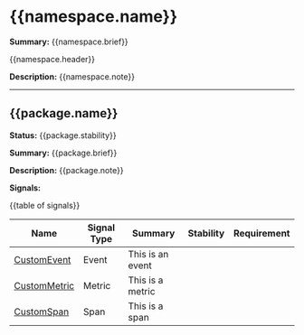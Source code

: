# {{namespace.name}}

**Summary:** {{namespace.brief}}

{{namespace.header}}

**Description:** {{namespace.note}}

---------------------------------

## {{package.name}}

**Status:** {{package.stability}}

**Summary:** {{package.brief}}

**Description:** {{package.note}}

**Signals:**

{{table of signals}}

|Name|Signal Type|Summary|Stability|Requirement|
|---|---|---|---|---|
|[CustomEvent](event-custom.md)|Event|This is an event| | |
|[CustomMetric](entity-custom.md)|Metric|This is a metric| | |
|[CustomSpan](entity-custom.md)|Span|This is a span| | |
